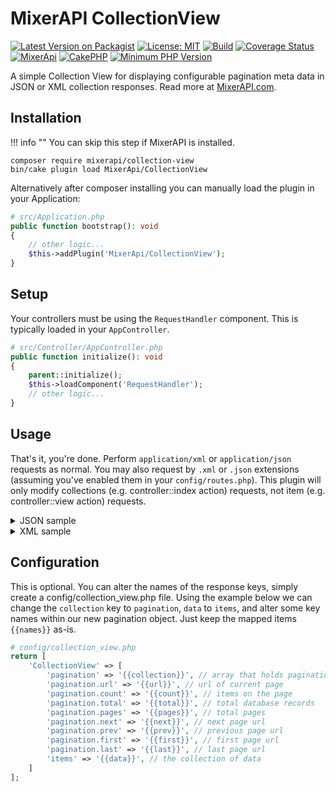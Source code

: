 # MixerAPI CollectionView

[![Latest Version on Packagist](https://img.shields.io/packagist/v/mixerapi/collection-view.svg?style=flat-square)](https://packagist.org/packages/mixerapi/collection-view)
[![License: MIT](https://img.shields.io/badge/License-MIT-green.svg)](LICENSE.txt)
[![Build](https://github.com/mixerapi/mixerapi-dev/workflows/Build/badge.svg?branch=master)](https://github.com/mixerapi/mixerapi-dev/actions?query=workflow%3ABuild)
[![Coverage Status](https://coveralls.io/repos/github/mixerapi/mixerapi-dev/badge.svg?branch=master)](https://coveralls.io/github/mixerapi/mixerapi-dev?branch=master)
[![MixerApi](https://mixerapi.com/assets/img/mixer-api-red.svg)](https://mixerapi.com)
[![CakePHP](https://img.shields.io/badge/cakephp-^4.0-red?logo=cakephp)](https://book.cakephp.org/4/en/index.html)
[![Minimum PHP Version](https://img.shields.io/badge/php-%3E%3D%207.2-8892BF.svg?logo=php)](https://php.net/)

A simple Collection View for displaying configurable pagination meta data in JSON or XML collection responses. Read
more at [MixerAPI.com](https://mixerapi.com).

## Installation

!!! info ""
    You can skip this step if MixerAPI is installed.

```console
composer require mixerapi/collection-view
bin/cake plugin load MixerApi/CollectionView
```

Alternatively after composer installing you can manually load the plugin in your Application:

```php
# src/Application.php
public function bootstrap(): void
{
    // other logic...
    $this->addPlugin('MixerApi/CollectionView');
}
```

## Setup

Your controllers must be using the `RequestHandler` component. This is typically loaded in your `AppController`.

```php
# src/Controller/AppController.php
public function initialize(): void
{
    parent::initialize();
    $this->loadComponent('RequestHandler');
    // other logic...
}
```

## Usage

That's it, you're done. Perform `application/xml` or `application/json` requests as normal. You may also request by
`.xml` or `.json` extensions (assuming you've enabled them in your `config/routes.php`). This plugin will only modify
collections (e.g. controller::index action) requests, not item (e.g. controller::view action) requests.

<details><summary>JSON sample</summary>
  <p>

```json
{
    "collection": {
        "url": "/films?page=3&direction=desc",
        "count": 20,
        "total": 1000,
        "pages": 50,
        "next": "/films?page=4",
        "prev": "/films?page=2",
        "first": "/films",
        "last": "/films?page=50"
    },
    "data": [
        {
            "id": 1,
            "first_name": "PENELOPE",
            "last_name": "GUINESS",
            "modified": "2006-02-15T04:34:33+00:00",
            "films": [
                {
                    "id": 1,
                    "title": "ACADEMY DINOSAUR",
                    "description": "A Epic Drama of a Feminist And a Mad Scientist who must Battle a Teacher in The Canadian Rockies",
                    "release_year": "2006",
                    "language_id": 1,
                    "rental_duration": 6,
                    "length": 86,
                    "rating": "PG",
                    "special_features": "Deleted Scenes,Behind the Scenes",
                    "modified": "2006-02-15T05:03:42+00:00"
                }
            ]
        }
    ]
}
```
</p>
</details>

<details><summary>XML sample</summary>
  <p>

```xml
<response>
  <collection>
    <url>/films?page=3&amp;direction=desc</url>
    <count>20</count>
    <total>1000</total>
    <pages>50</pages>
    <next>/films?page=4</next>
    <prev>/films?page=2</prev>
    <first>/films</first>
    <last>/films?page=50</last>
  </collection>
  <data>
    <id>1</id>
    <first_name>PENELOPE</first_name>
    <last_name>GUINESS</last_name>
    <modified>2/15/06, 4:34 AM</modified>
    <films>
      <id>1</id>
      <title>ACADEMY DINOSAUR</title>
      <description>A Epic Drama of a Feminist And a Mad Scientist who must Battle a Teacher in The Canadian Rockies</description>
      <release_year>2006</release_year>
      <language_id>1</language_id>
      <rental_duration>6</rental_duration>
      <length>86</length>
      <rating>PG</rating>
      <special_features>Deleted Scenes,Behind the Scenes</special_features>
      <modified>2/15/06, 5:03 AM</modified>
    </films>
  </data>
</response>
```
</p>
</details>

## Configuration

This is optional. You can alter the names of the response keys, simply create a config/collection_view.php file. Using
the example below we can change the `collection` key to `pagination`, `data` to `items`, and alter some key names within
our new pagination object. Just keep the mapped items `{{names}}` as-is.

```php
# config/collection_view.php
return [
    'CollectionView' => [
        'pagination' => '{{collection}}', // array that holds pagination data
        'pagination.url' => '{{url}}', // url of current page
        'pagination.count' => '{{count}}', // items on the page
        'pagination.total' => '{{total}}', // total database records
        'pagination.pages' => '{{pages}}', // total pages
        'pagination.next' => '{{next}}', // next page url
        'pagination.prev' => '{{prev}}', // previous page url
        'pagination.first' => '{{first}}', // first page url
        'pagination.last' => '{{last}}', // last page url
        'items' => '{{data}}', // the collection of data
    ]
];
```
